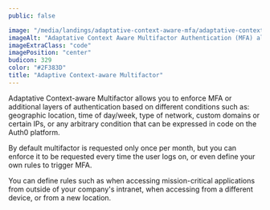 ```yaml
---
public: false

image: "/media/landings/adaptative-context-aware-mfa/adaptative-context-aware-mfa.png"
imageAlt: "Adaptative Context Aware Multifactor Authentication (MFA) allows you to define arbitrary conditions on when to trigger additional layers of authentication"
imageExtraClass: "code"
imagePosition: "center"
budicon: 329
color: "#2F383D"
title: "Adaptive Context-aware Multifactor"
---
```


Adaptative Context-aware Multifactor allows you to enforce MFA or additional layers of authentication based on different conditions such as: geographic location, time of day/week, type of network, custom domains or certain IPs, or any arbitrary condition that can be expressed in code on the Auth0 platform.


By default multifactor is requested only once per month, but you can enforce it to be requested every time the user logs on, or even define your own rules to trigger MFA.


You can define rules such as when accessing mission-critical applications from outside of your company's intranet, when accessing from a different device, or from a new location.